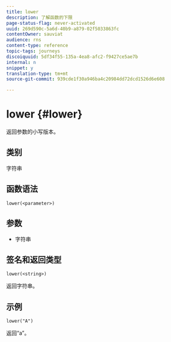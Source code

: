 ```yaml
---
title: lower
description: 了解函数的下限
page-status-flag: never-activated
uuid: 269d590c-5a6d-40b9-a879-02f5033863fc
contentOwner: sauviat
audience: rns
content-type: reference
topic-tags: journeys
discoiquuid: 5df34f55-135a-4ea8-afc2-f9427ce5ae7b
internal: n
snippet: y
translation-type: tm+mt
source-git-commit: 939cde1f30a946ba4c20984dd72dcd1526d6e608

---
```



# lower {#lower}

返回参数的小写版本。

## 类别

字符串

## 函数语法

`lower(<parameter>)`

## 参数

* 字符串

## 签名和返回类型

`lower(<string>)`

返回字符串。

## 示例

`lower("A")`

返回“a”。
